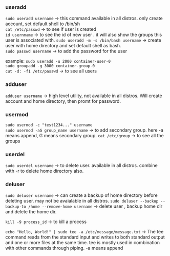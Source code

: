 ### useradd 
`sudo useradd username` -> this command available in all distros. only create account, set default shell to /bin/sh  
`cat /etc/passwd` -> to see if user is created  
`id usernmame` -> to see the id of new user  . it will also show the groups this user is associated with.
`sudo useradd -m -s /bin/bash username` -> create user with home directory and set default shell as bash.  
`sudo passwd username` -> to add the password for the user 

example:
`sudo useradd -u 2000 container-user-0`  
`sudo groupadd -g 3000 container-group-0`  
`cut -d: -f1 /etc/passwd` -> to see all users

### adduser
`adduser username` -> high level utility, not available in all distros. Will create account and home directory, then promt for password.

### usermod
`sudo usermod -c "test1234..." username`  
`sudo usermod -aG group_name username` -> to add secondary group. here -a means append, G means secondary group.
`cat /etc/group` -> to see all the groups  

### userdel
`sudo userdel username` -> to delete user. available in all distros. combine with -r to delete home directory also.  

### deluser 
`sudo deluser username` -> can create a backup of home directory before deleting user. may not be avaialable in all distros.
`sudo deluser --backup --backup-to /home --remove-home username` -> delete user , backup home dir and delete the home dir.

`kill -9 process_id` -> to kill a process

`echo "Hello, World!" | sudo tee -a /etc/message/message.txt`  -> The tee command reads from the standard input and writes to both standard output and one or more files at the same time. tee is mostly used in combination with other commands through piping. -a means append



